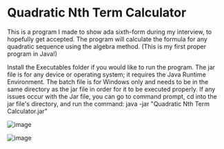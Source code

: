 # Quadratic Nth Term Calculator
This is a program I made to show ada sixth-form during my interview, to hopefully get accepted.  The program will calculate the formula for any quadratic sequence using the algebra method. (This is my first proper program in Java!)

Install the Executables folder if you would like to run the program. The jar file is for any device or operating system; it requires the Java Runtime Environment.
The batch file is for Windows only and needs to be in the same directory as the jar file in order for it to be executed properly. If any issues occur with the Jar file, you can go to command prompt, cd into the jar file's directory, and run the command: 
java -jar "Quadratic Nth Term Calculator.jar"

![image](https://user-images.githubusercontent.com/28353935/38515778-1b167768-3c2d-11e8-9bbe-8fdb2514c02b.png)

![image](https://user-images.githubusercontent.com/28353935/38515843-56494d7e-3c2d-11e8-8d69-e98a9f972c4d.png)

